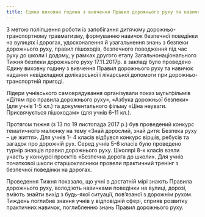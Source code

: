 ```yaml
---
title: Єдина виховна година з вивчення Правил дорожнього руху та навичок надання невідкладної долікарської і лікарської допомоги при дорожньо-транспортній пригоді
---
```


З метою поліпшення роботи із запобігання дитячому дорожньо-транспортному травматизму, формуванню навичок безпечної поведінки на вулицях і дорогах, удосконалення й узагальнення знань з безпеки дорожнього руху, правил пішоходів, безпечного поводження під час руху до школи і додому, у рамках другого етапу Загальнонаціонального Тижня безпеки дорожнього руху 17.11.2017р. в закладі було проведено Єдину виховну годину з вивчення Правил дорожнього руху та навичок надання невідкладної долікарської і лікарської допомоги при дорожньо-транспортній пригоді.

Лідери учнівського самоврядування організували показ мультфільмів «Дітям про правила дорожнього руху», «Азбука дорожньої безпеки» (для учнів 1-5 кл.) та документального фільму «Ціна неуваги. Присвячується пішоходам» (для учнів 6-11 кл.).

Протягом тижня (з 13 по 19 листопада 2017 р.) був проведений конкурс тематичного малюнку на тему «Знай дорослий, знай дитя: Безпека руху – це життя». Для учнів 1- 4 класів відбувся конкурс віршів, ребусів та загадок про дорожній рух. Серед учнів 5-6 класів було проведено турнір знавців правил дорожнього руху. Школярі 8-х класів взяли участь у конкурсі проектів «Безпечна дорога до школи». Для учнів початкової школи старшокласники провели практичний тренінг з безпечної поведінки на дорогах.

Проведення Тижня показало, що учні в достатній мірі знають Правила дорожнього руху, володіють навичками поведінки на вулиці, дорозі, вміють знайти вихід з будь-якої ситуації, пов’язаної з дорожнім рухом. Тиждень поглибив знання учнів у відповідній сфері, сприяв розвитку практичних навичок, поглибленню знань Правил дорожнього руху.

<slideshow id="_/72157687455100282" />
